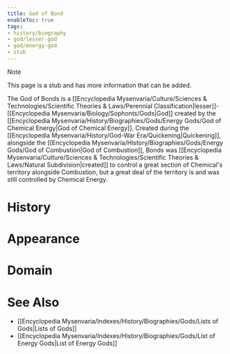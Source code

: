 ```yaml
---
title: God of Bond
enableToc: true
tags:
- history/biography
- god/lesser-god
- god/energy-god
- stub
---
```


> [!note]
> This page is a stub and has more information that can be added.

The God of Bonds is a [[Encyclopedia Mysenvaria/Culture/Sciences & Technologies/Scientific Theories & Laws/Perennial Classification|lesser]]-[[Encyclopedia Mysenvaria/Biology/Sophonts/Gods|God]] created by the [[Encyclopedia Mysenvaria/History/Biographies/Gods/Energy Gods/God of Chemical Energy|God of Chemical Energy]]. Created during the [[Encyclopedia Mysenvaria/History/God-War Era/Quickening|Quickening]], alongside the [[Encyclopedia Mysenvaria/History/Biographies/Gods/Energy Gods/God of Combustion|God of Combustion]], Bonds was [[Encyclopedia Mysenvaria/Culture/Sciences & Technologies/Scientific Theories & Laws/Natural Subdivision|created]] to control a great section of Chemical's territory alongside Combustion, but a great deal of the territory is and was still controlled by Chemical Energy.
# History

# Appearance

# Domain

# See Also
- [[Encyclopedia Mysenvaria/Indexes/History/Biographies/Gods/Lists of Gods|Lists of Gods]]
- [[Encyclopedia Mysenvaria/Indexes/History/Biographies/Gods/List of Energy Gods|List of Energy Gods]]